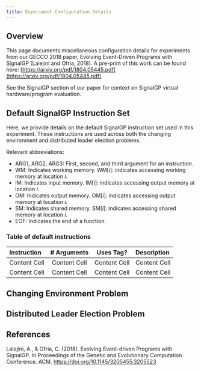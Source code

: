 ```yaml
---
title: Experiment Configuration Details
---
```


## Overview
This page documents miscellaneous configuration details for experiments from our GECCO 2018 paper, Evolving Event-Driven Programs with SignalGP (Lalejini and Ofria, 2018). A pre-print of this work can be found here: [https://arxiv.org/pdf/1804.05445.pdf](https://arxiv.org/pdf/1804.05445.pdf)

See the SignalGP section of our paper for context on SignalGP virtual hardware/program evaluation.

## Default SignalGP Instruction Set
Here, we provide details on the default SignalGP instruction set used in this experiment. These instructions are used across both the changing environment and distributed leader election problems. 

Relevant abbreviations:
- ARG1, ARG2, ARG3: First, second, and third argument for an instruction.
- WM: Indicates working memory. WM[_i_]: indicates accessing working memory at location _i_. 
- IM: Indicates input memory. IM[_i_]: indicates accessing output memory at location _i_.
- OM: Indicates output memory. OM[_i_]: indicates accessing output memory at location _i_. 
- SM: Indicates shared memory. SM[_i_]: indicates accessing shared memory at location _i_.
- EOF: Indicates the end of a function. 

### Table of default instructions

| Instruction | # Arguments | Uses Tag? | Description |
| :---        | :---:       | :---:     | :---        |
| Content Cell  | Content Cell  | Content Cell  | Content Cell  |
| Content Cell  | Content Cell  | Content Cell  | Content Cell  |

## Changing Environment Problem



## Distributed Leader Election Problem


## References
Lalejini, A., & Ofria, C. (2018). Evolving Event-driven Programs with SignalGP. In Proceedings of the Genetic and Evolutionary Computation Conference. ACM. https://doi.org/10.1145/3205455.3205523
